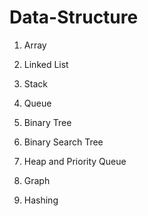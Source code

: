 # Data-Structure
1. Array

2. Linked List

3. Stack

4. Queue

5. Binary Tree

6. Binary Search Tree

7.  Heap and Priority Queue

8.  Graph

9. Hashing
